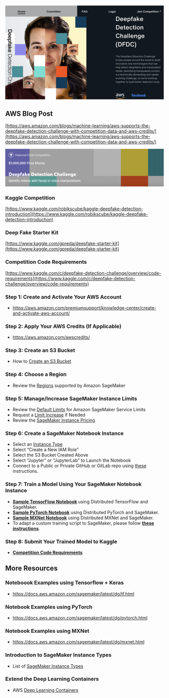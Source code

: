 [![](img/main.png)](https://deepfakedetectionchallenge.ai/)

## AWS Blog Post
[https://aws.amazon.com/blogs/machine-learning/aws-supports-the-deepfake-detection-challenge-with-competition-data-and-aws-credits/](https://aws.amazon.com/blogs/machine-learning/aws-supports-the-deepfake-detection-challenge-with-competition-data-and-aws-credits/)

[![](img/kaggle.png)](https://www.kaggle.com/c/deepfake-detection-challenge)

### Kaggle Competition
[https://www.kaggle.com/robikscube/kaggle-deepfake-detection-introduction](https://www.kaggle.com/robikscube/kaggle-deepfake-detection-introduction)

### Deep Fake Starter Kit
[https://www.kaggle.com/gpreda/deepfake-starter-kit](https://www.kaggle.com/gpreda/deepfake-starter-kit)

### Competition Code Requirements
[https://www.kaggle.com/c/deepfake-detection-challenge/overview/code-requirements](https://www.kaggle.com/c/deepfake-detection-challenge/overview/code-requirements)

### Step 1:  Create and Activate Your AWS Account
* https://aws.amazon.com/premiumsupport/knowledge-center/create-and-activate-aws-account/ 

### Step 2:  Apply Your AWS Credits (If Applicable)
* https://aws.amazon.com/awscredits/  

### Step 3:  Create an S3 Bucket
* How to [Create an S3 Bucket](https://docs.aws.amazon.com/AmazonS3/latest/user-guide/create-bucket.html)

### Step 4:  Choose a Region
* Review the [Regions](https://docs.aws.amazon.com/general/latest/gr/rande.html#sagemaker_region) supported by Amazon SageMaker 

### Step 5:  Manage/Increase SageMaker Instance Limits
* Review the [Default Limits](https://docs.aws.amazon.com/general/latest/gr/sagemaker.html#limits_sagemaker) for Amazon SageMaker Service Limits
* Request a [Limit Increase](https://docs.aws.amazon.com/servicequotas/latest/userguide/request-quota-increase.html) if Needed
* Review the [SageMaker Instance Pricing](https://aws.amazon.com/sagemaker/pricing/instance-types/)

### Step 6:  Create a SageMaker Notebook Instance
* Select an [Instance Type](https://aws.amazon.com/sagemaker/pricing/instance-types/)
* Select “Create a New IAM Role”
* Select the S3 Bucket Created Above
* Select “Jupyter” or “JupyterLab” to Launch the Notebook
* Connect to a Public or Private GitHub or GitLab repo using [these](git-integration.md) instructions.

### Step 7:  Train a Model Using Your SageMaker Notebook Instance
* [**Sample TensorFlow Notebook**](tensorflow/) using Distributed TensorFlow and SageMaker.
* [**Sample PyTorch Notebook**](pytorch/) using Distributed PyTorch and SageMaker.
* [**Sample MXNet Notebook**](mxnet/) using Distributed MXNet and SageMaker.
* To adapt a custom training script to SageMaker, please follow [**these instructions**](https://sagemaker.readthedocs.io/en/stable/using_tf.html#adapting-your-local-tensorflow-script).

### Step 8:  Submit Your Trained Model to Kaggle
* [**Competition Code Requirements**](https://www.kaggle.com/c/deepfake-detection-challenge/overview/code-requirements)

## More Resources 
### Noteboook Examples using Tensorflow + Keras
* https://docs.aws.amazon.com/sagemaker/latest/dg/tf.html

### Notebook Examples using PyTorch
* https://docs.aws.amazon.com/sagemaker/latest/dg/pytorch.html

### Notebook Examples using MXNet
* https://docs.aws.amazon.com/sagemaker/latest/dg/mxnet.html

### Introduction to SageMaker Instance Types
* List of [SageMaker Instance Types](https://aws.amazon.com/sagemaker/pricing/instance-types/)

### Extend the Deep Learning Containers
* AWS [Deep Learning Containers](https://docs.aws.amazon.com/sagemaker/latest/dg/your-algorithms.html)
